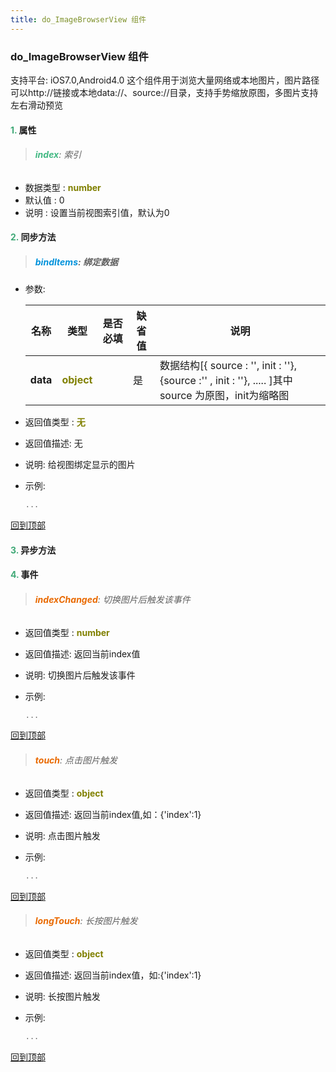 ```yaml
---
title: do_ImageBrowserView 组件
---
```


### do_ImageBrowserView 组件

 支持平台: iOS7.0,Android4.0
 这个组件用于浏览大量网络或本地图片，图片路径可以http://链接或本地data://、source://目录，支持手势缩放原图，多图片支持左右滑动预览

#### <font color ='#40A977'>**1.**</font> 属性

>###### <font color ='#42b983'>**index**</font>: 索引

- 数据类型 : <font color ='#808000'>**number**</font>
- 默认值 : 0
- 说明 : 设置当前视图索引值，默认为0

#### <font color ='#40A977'>**2.**</font> 同步方法

>##### <font color ='#0092db'>**bindItems**</font>: 绑定数据

- 参数:

  名称 | 类型 |是否必填|缺省值|说明
  ---- |-------------  |--------------|--------|------
  **data** |<font color ='#808000'>**object**</font> |  | 是|数据结构[{ source : '', init : ''},{source :'' , init : ''}, ..... ]其中source 为原图，init为缩略图
- 返回值类型 : <font color ='#808000'>**无**</font>
- 返回值描述: 无
- 说明: 给视图绑定显示的图片
- 示例:

  ```javascript
  ...

  ```

[回到顶部](#top)

#### <font color ='#40A977'>**3.**</font> 异步方法


#### <font color ='#40A977'>**4.**</font> 事件

>###### <font color ='#e96900'>**indexChanged**</font>: 切换图片后触发该事件

- 返回值类型 : <font color ='#808000'>**number**</font>
- 返回值描述: 返回当前index值
- 说明: 切换图片后触发该事件
- 示例:

  ```javascript
  ...

  ```

[回到顶部](#top)

>###### <font color ='#e96900'>**touch**</font>: 点击图片触发

- 返回值类型 : <font color ='#808000'>**object**</font>
- 返回值描述: 返回当前index值,如：{'index':1}
- 说明: 点击图片触发
- 示例:

  ```javascript
  ...

  ```

[回到顶部](#top)

>###### <font color ='#e96900'>**longTouch**</font>: 长按图片触发

- 返回值类型 : <font color ='#808000'>**object**</font>
- 返回值描述: 返回当前index值，如:{'index':1}
- 说明: 长按图片触发
- 示例:

  ```javascript
  ...

  ```

[回到顶部](#top)



